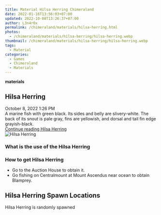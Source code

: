 ```yaml
---
title: Material Hilsa Herring Chimeraland
date: 2022-01-16T13:56:03+07:00
updated: 2022-10-08T13:26:37+07:00
author: L3n4r0x
permalink: /chimeraland/materials/hilsa-herring.html
photos:
  - /chimeraland/materials/hilsa-herring/hilsa-herring.webp
thumbnail: /chimeraland/materials/hilsa-herring/hilsa-herring.webp
tags:
  - Material
categories:
  - Games
  - Chimeraland
  - Materials
---
```


<section id="bootstrap-wrapper">
  <link
    rel="stylesheet"
    href="https://cdn.statically.io/gh/dimaslanjaka/Web-Manajemen/40ac3225/css/bootstrap-4.5-wrapper.css"
  />
  <div
    class="row g-0 border rounded overflow-hidden flex-md-row mb-4 shadow-sm position-relative bg-light text-dark"
  >
    <div class="col p-4 d-flex flex-column position-static">
      <strong class="d-inline-block mb-2 text-success">materials</strong>
      <h2 class="mb-0">Hilsa Herring</h2>
      <div class="mb-1 text-muted">October 8, 2022 1:26 PM</div>
      <div class="mb-2 border p-1">
        A marine fish with green black. Its sides and belly are slivery-white.
        The back of its snout is pale gray, fins are yellowish, and dorsal and
        tail fin edge grayish-black.
      </div>
      <a
        href="/chimeraland/materials/hilsa-herring.html"
        class="stretched-link d-none"
        >Continue reading Hilsa Herring</a
      >
    </div>
    <div class="col-auto d-none d-lg-block">
      <img
        src="/chimeraland/materials/hilsa-herring/hilsa-herring.webp"
        alt="Hilsa Herring"
      />
    </div>
  </div>
  <div class="row bg-light text-dark">
    <div class="col-lg-6 col-12 mb-2">
      <div class="card">
        <div class="card-body">
          <h3 class="card-title">What is the use of the Hilsa Herring</h3>
          <div class="card-text"><ul></ul></div>
        </div>
      </div>
    </div>
    <div class="col-lg-6 col-12 mb-2">
      <div class="card">
        <div class="card-body">
          <h3 class="card-title">How to get Hilsa Herring</h3>
          <div class="card-text">
            <ul>
              <li>Go to the Auction House to obtain it.</li>
              <li>
                Go fishing on Centralmount at Mount Ascendus near ocean to
                obtain Blamprey.
              </li>
            </ul>
          </div>
        </div>
      </div>
    </div>
    <div class="col-12 mb-2">
      <h2>Hilsa Herring Spawn Locations</h2>
      <p>Hilsa Herring is randomly spawned</p>
    </div>
  </div>
</section>